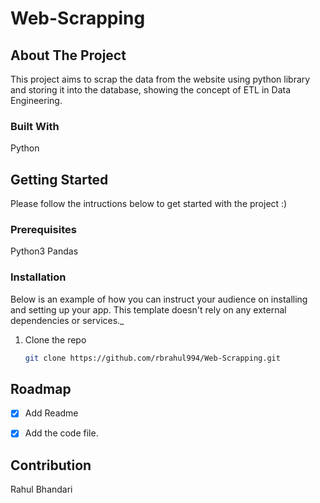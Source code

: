 # Web-Scrapping

<!-- ABOUT THE PROJECT -->
## About The Project

This project aims to scrap the data from the website using python library and storing it into the database, showing the concept of ETL in Data Engineering. 
 
### Built With

Python

<!-- GETTING STARTED -->
## Getting Started

Please follow the intructions below to get started with the project :)

### Prerequisites

Python3
Pandas


### Installation

Below is an example of how you can instruct your audience on installing and setting up your app. This template doesn't rely on any external dependencies or services._


1. Clone the repo
   ```sh
   git clone https://github.com/rbrahul994/Web-Scrapping.git
   ```

<!-- ROADMAP -->
## Roadmap

- [x] Add Readme
- [x] Add the code file.



<!-- CONTRIBUTING -->
<!-- ## Contributing -->
## Contribution
Rahul Bhandari

<!-- LICENSE -->
<!-- ## License -->
